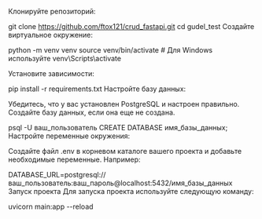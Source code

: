 Клонируйте репозиторий:

git clone https://github.com/ftox121/crud_fastapi.git
cd gudel_test
Создайте виртуальное окружение:

python -m venv venv
source venv/bin/activate  # Для Windows используйте venv\Scripts\activate

Установите зависимости:

pip install -r requirements.txt
Настройте базу данных:

Убедитесь, что у вас установлен PostgreSQL и настроен правильно. Создайте базу данных, если она еще не создана.

psql -U ваш_пользователь
CREATE DATABASE имя_базы_данных;
Настройте переменные окружения:

Создайте файл .env в корневом каталоге вашего проекта и добавьте необходимые переменные. Например:

DATABASE_URL=postgresql://ваш_пользователь:ваш_пароль@localhost:5432/имя_базы_данных
Запуск проекта
Для запуска проекта используйте следующую команду:

uvicorn main:app --reload
